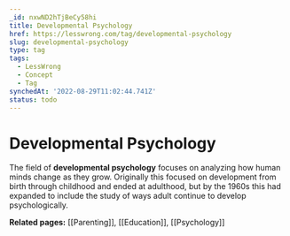 ```yaml
---
_id: nxwND2hTjBeCy58hi
title: Developmental Psychology
href: https://lesswrong.com/tag/developmental-psychology
slug: developmental-psychology
type: tag
tags:
  - LessWrong
  - Concept
  - Tag
synchedAt: '2022-08-29T11:02:44.741Z'
status: todo
---
```


# Developmental Psychology

The field of **developmental psychology** focuses on analyzing how human minds change as they grow. Originally this focused on development from birth through childhood and ended at adulthood, but by the 1960s this had expanded to include the study of ways adult continue to develop psychologically.

**Related pages:** [[Parenting]], [[Education]], [[Psychology]]
